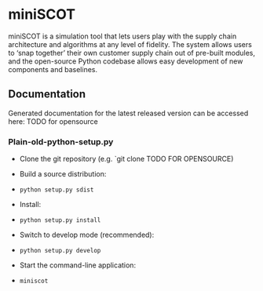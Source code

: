 # miniSCOT

miniSCOT is a simulation tool that lets users play with the supply chain
architecture and algorithms at any level of fidelity. The system allows users to
‘snap together’ their own customer supply chain out of pre-built modules, and
the open-source Python codebase allows easy development of new components and
baselines.

## Documentation

Generated documentation for the latest released version can be accessed here:
TODO for opensource

### Plain-old-python-setup.py

* Clone the git repository (e.g. `git clone TODO FOR OPENSOURCE)

* Build a source distribution:
- `python setup.py sdist`

* Install:
- `python setup.py install`

* Switch to develop mode (recommended):
- `python setup.py develop`

* Start the command-line application:
- `miniscot`